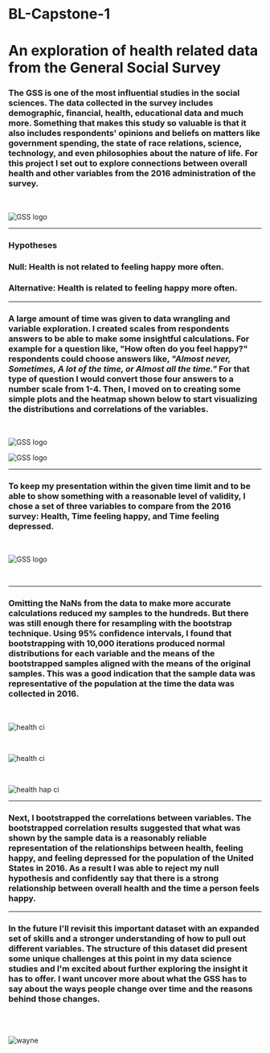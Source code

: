 # BL-Capstone-1
# An exploration of health related data from the General Social Survey

### The GSS is one of the most influential studies in the social sciences.  The data collected in the survey includes demographic, financial, health, educational data and much more.   Something that makes this study so valuable is that it also includes respondents' opinions and beliefs on matters like government spending, the state of race relations, science, technology, and even philosophies about the nature of life.  For this project I set out to explore connections between overall health and other variables from the 2016 administration of the survey.

<br>

![GSS logo](/images/gss.jpg)
______________________________________
### **Hypotheses**

### Null:   Health **is not** related to feeling happy more often.
### Alternative:  Health **is** related to feeling happy more often.
______________________________________

###  A large amount of time was given to data wrangling and variable exploration.  I created scales from respondents answers to be able to make some insightful calculations.  For example for a question like, "How often do you feel happy?" respondents could choose answers like, *"Almost never, Sometimes, A lot of the time, or Almost all the time."*  For that type of question I would convert those four answers to a number scale from 1-4.  Then, I moved on to creating some simple plots and the heatmap shown below to start visualizing the distributions and correlations of the variables.

<br>

![GSS logo](/images/resize_initial_vis.png)

![GSS logo](/images/resize_vis_hm.png)


______________________________________


### To keep my presentation within the given time limit and to be able to show something with a reasonable level of validity, I chose a set of three variables to compare from the 2016 survey:  Health, Time feeling happy, and Time feeling depressed.  
<br>

![GSS logo](/images/Health_hap_dep.png)


<br>

______________________________________



### Omitting the NaNs from the data to make more accurate calculations reduced my samples to the hundreds.  But there was still enough there for resampling with the bootstrap technique. Using 95% confidence intervals, I found that bootstrapping with 10,000 iterations produced normal distributions for each variable and the means of the bootstrapped samples aligned with the means of the original samples.  This was a good indication that the sample data was representative of the population at the time the data was collected in 2016.
<br>

![health ci](/images/health_ci.png)

<br>

![health ci](/images/felt_hap_ci.png)

<br>

![health hap ci](images/felt_dep_ci.png)

______________________________________


### Next, I bootstrapped the correlations between variables.  The bootstrapped correlation results suggested that what was shown by the sample data is a reasonably reliable representation of the relationships between health, feeling happy, and feeling depressed for the population of the United States in 2016.  As a result I was able to reject my null hypothesis and confidently say that there is a strong relationship between overall health and the time a person feels happy.

______________________________________


### In the future I'll revisit this important dataset with an expanded set of skills and a stronger understanding of how to pull out different variables.  The structure of this dataset did present some unique challenges at this point in my data science studies and I'm excited about further exploring the insight it has to offer. I want uncover more about what the GSS has to say about the ways people change over time and the reasons behind those changes.

<br><br>

![wayne](/images/Wayne.png)